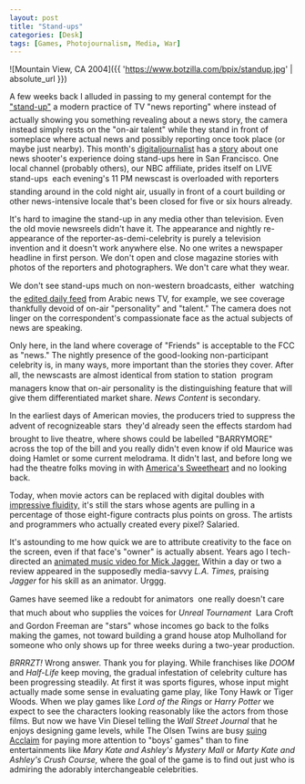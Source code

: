 ```yaml
---
layout: post
title: "Stand-ups"
categories: [Desk]
tags: [Games, Photojournalism, Media, War]
---
```


![Mountain View, CA 2004]({{ 'https://www.botzilla.com/bpix/standup.jpg' | absolute_url }})

A few weeks back I alluded in passing to my general contempt for the <a href="{{ site.baseurl }}{% post_url 2004-04-07-Wake-Up-Call %}">"stand-up"</a> &#151; a modern practice of TV "news reporting" where instead of actually showing you something revealing about a news story, the camera instead simply rests on the "on-air talent" while they stand in front of someplace where actual news and possibly reporting once took place (or maybe just nearby). This month's <a href="http://digitaljournalist.org/" target="_blank">digitaljournalist</a> has a <a href="http://digitaljournalist.org/issue0405/assign/mn_journal0405.htm" target="_blank">story</a> about one news shooter's experience doing stand-ups here in San Francisco. One local channel (probably others), our NBC affiliate, prides itself on LIVE stand-ups &#151; each evening's 11 PM newscast is overloaded with reporters standing around in the cold night air, usually in front of a court building or other news-intensive locale that's been closed for five or six hours already.

It's hard to imagine the stand-up in any media other than television. Even the old movie newsreels didn't have it. The appearance and nightly re-appearance of the reporter-as-demi-celebrity is purely a television invention and it doesn't work anywhere else. No one writes a newspaper headline in first person. We don't open and close magazine stories with photos of the reporters and photographers. We don't care what they wear.

<!--more-->
We don't see stand-ups much on non-western broadcasts, either &#151; watching the <a href="http://linktv.org/mosaic/streamsArchive/" target="_blank">edited daily feed</a> from Arabic news TV, for example, we see coverage thankfully devoid of on-air "personality" and "talent." The camera does not linger on the correspondent's compassionate face as the actual subjects of news are speaking.

Only here, in the land where coverage of "Friends" is acceptable to the FCC as "news." The nightly presence of the good-looking non-participant celebrity is, in many ways, more important than the stories they cover. After all, the newscasts are almost identical from station to station &#151; program managers know that on-air personality is the distinguishing feature that will give them differentiated market share. <i>News Content</i> is secondary.

In the earliest days of American movies, the producers tried to suppress the advent of recognizeable stars &#151; they'd already seen the effects stardom had brought to live theatre, where shows could be labelled "BARRYMORE" across the top of the bill and you really didn't even know if old Maurice was doing Hamlet or some current melodrama. It didn't last, and before long we had the theatre folks moving in with <a href="http://www.cobbles.com/simpp_archive/mary-pickford_intro.htm" target="_blank">America's Sweetheart</a> and no looking back.

Today, when movie actors can be replaced with digital doubles with <a href="http://www.virtualcinematography.org/publications/acrobat/Superpunch.pdf" target="_blank">impressive fluidity,</a> it's still the stars whose agents are pulling in a percentage of those eight-figure contracts plus points on gross. The artists and programmers who actually created every pixel? Salaried.

It's astounding to me how quick we are to attribute creativity to the face on the screen, even if that face's "owner" is actually absent. Years ago I tech-directed an <a href="http://accad.osu.edu/~waynec/history/tree/dp.html" target="_blank">animated music video for Mick Jagger.</a> Within a day or two a review appeared in the supposedly media-savvy <i>L.A. Times,</i> praising <i>Jagger</i> for his skill as an animator. Urggg.

Games have seemed like a redoubt for animators &#151; one really doesn't care that much about who supplies the voices for <i>Unreal Tournament</i> &#151; Lara Croft and Gordon Freeman are "stars" whose incomes go back to the folks making the games, not toward building a grand house atop Mulholland for someone who only shows up for three weeks during a two-year production.

*BRRRZT!* Wrong answer. Thank you for playing. While franchises like <i>DOOM</i> and <i>Half-Life</i> keep moving, the gradual infestation of celebrity culture has been progressing steadily. At first it was sports figures, whose input might actually made some sense in evaluating game play, like Tony Hawk or Tiger Woods. When we play games like <i>Lord of the Rings</i> or <i>Harry Potter</i> we expect to see the characters looking reasonably like the actors from those films. But now we have Vin Diesel telling the <i>Wall Street Journal</i> that he enjoys designing game levels, while The Olsen Twins are busy <a href="http://celebrityjustice.warnerbros.com/documents/04/04/olsen.pdf" target="_blank">suing Acclaim</a> for paying more attention to "boys' games" than to fine entertainments like <i>Mary Kate and Ashley's Mystery Mall</i> or <i>Marty Kate and Ashley's Crush Course,</i> where the goal of the game is to find out just who is admiring the adorably interchangeable celebrities.

